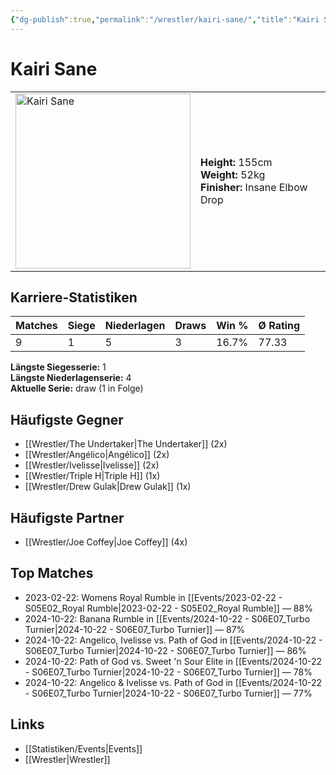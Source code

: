 ```yaml
---
{"dg-publish":true,"permalink":"/wrestler/kairi-sane/","title":"Kairi Sane","tags":["wrestler"],"noteIcon":""}
---
```



# Kairi Sane

<table>
        <tr>
        <td><img src="https://github.com/CptSpaulding1980/choke-slam-wrestling/releases/download/images/Kairi_Sane.png" width="280" alt="Kairi Sane"></td>
        <td>
        <b>Height:</b> 155cm<br>
        <b>Weight:</b> 52kg<br>
        <b>Finisher:</b> Insane Elbow Drop<br>
        </td>
        </tr>
        </table>
        
## Karriere-Statistiken

| Matches | Siege | Niederlagen | Draws | Win % | Ø Rating |
|---------|-------|-------------|-------|-------|-----------|
| 9 | 1 | 5 | 3 | 16.7% | 77.33 |

**Längste Siegesserie:** 1<br>**Längste Niederlagenserie:** 4<br>**Aktuelle Serie:** draw (1 in Folge)


## Häufigste Gegner
- [[Wrestler/The Undertaker\|The Undertaker]] (2x)
- [[Wrestler/Angélico\|Angélico]] (2x)
- [[Wrestler/Ivelisse\|Ivelisse]] (2x)
- [[Wrestler/Triple H\|Triple H]] (1x)
- [[Wrestler/Drew Gulak\|Drew Gulak]] (1x)

## Häufigste Partner
- [[Wrestler/Joe Coffey\|Joe Coffey]] (4x)

## Top Matches
- 2023-02-22: Womens Royal Rumble in [[Events/2023-02-22 - S05E02_Royal Rumble\|2023-02-22 - S05E02_Royal Rumble]] — 88%
- 2024-10-22: Banana Rumble in [[Events/2024-10-22 - S06E07_Turbo Turnier\|2024-10-22 - S06E07_Turbo Turnier]] — 87%
- 2024-10-22: Angelico, Ivelisse vs. Path of God in [[Events/2024-10-22 - S06E07_Turbo Turnier\|2024-10-22 - S06E07_Turbo Turnier]] — 86%
- 2024-10-22: Path of God vs. Sweet 'n Sour Elite in [[Events/2024-10-22 - S06E07_Turbo Turnier\|2024-10-22 - S06E07_Turbo Turnier]] — 78%
- 2024-10-22: Angelico & Ivelisse vs. Path of God in [[Events/2024-10-22 - S06E07_Turbo Turnier\|2024-10-22 - S06E07_Turbo Turnier]] — 77%

## Links
- [[Statistiken/Events\|Events]]
- [[Wrestler\|Wrestler]]
